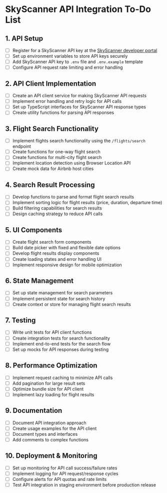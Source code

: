 # SkyScanner API Integration To-Do List

## 1. API Setup
- [ ] Register for a SkyScanner API key at the [SkyScanner developer portal](https://www.partners.skyscanner.net/)
- [ ] Set up environment variables to store API keys securely
- [ ] Add SkyScanner API key to `.env` file and `.env.example` template
- [ ] Configure API request rate limiting and error handling

## 2. API Client Implementation
- [ ] Create an API client service for making SkyScanner API requests
- [ ] Implement error handling and retry logic for API calls
- [ ] Set up TypeScript interfaces for SkyScanner API response types
- [ ] Create utility functions for parsing API responses

## 3. Flight Search Functionality
- [ ] Implement flights search functionality using the `/flights/search` endpoint
- [ ] Create functions for one-way flight search
- [ ] Create functions for multi-city flight search
- [ ] Implement location detection using Browser Location API
- [ ] Create mock data for Airbnb host cities

## 4. Search Result Processing
- [ ] Develop functions to parse and format flight search results
- [ ] Implement sorting logic for flight results (price, duration, departure time)
- [ ] Build filtering capabilities for search results
- [ ] Design caching strategy to reduce API calls

## 5. UI Components
- [ ] Create flight search form components
- [ ] Build date picker with fixed and flexible date options
- [ ] Develop flight results display components
- [ ] Create loading states and error handling UI
- [ ] Implement responsive design for mobile optimization

## 6. State Management
- [ ] Set up state management for search parameters
- [ ] Implement persistent state for search history
- [ ] Create context or store for managing flight search results

## 7. Testing
- [ ] Write unit tests for API client functions
- [ ] Create integration tests for search functionality
- [ ] Implement end-to-end tests for the search flow
- [ ] Set up mocks for API responses during testing

## 8. Performance Optimization
- [ ] Implement request caching to minimize API calls
- [ ] Add pagination for large result sets
- [ ] Optimize bundle size for API client
- [ ] Implement lazy loading for flight results

## 9. Documentation
- [ ] Document API integration approach
- [ ] Create usage examples for the API client
- [ ] Document types and interfaces
- [ ] Add comments to complex functions

## 10. Deployment & Monitoring
- [ ] Set up monitoring for API call success/failure rates
- [ ] Implement logging for API request/response cycles
- [ ] Configure alerts for API quotas and rate limits
- [ ] Test API integration in staging environment before production release 